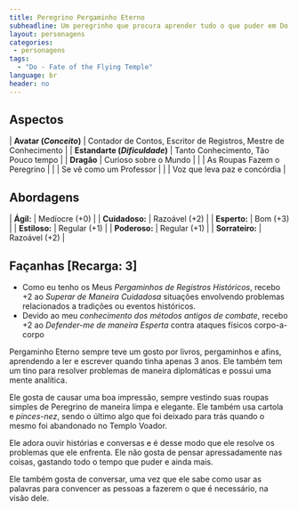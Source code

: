 ```yaml
---
title: Peregrino Pergaminho Eterno
subheadline: Um peregrinho que procura aprender tudo o que puder em Do - Fate of the Pilgrim Temple
layout: personagens
categories:
 - personagens
tags:
  - "Do - Fate of the Flying Temple"
language: br
header: no
---
```


## Aspectos

| **Avatar (_Conceito_)**        | Contador de Contos, Escritor de Registros, Mestre de Conhecimento |
| **Estandarte (_Dificuldade_)** | Tanto Conhecimento, Tão Pouco tempo                               |
| **Dragão**                     | Curioso sobre o Mundo                                             |
|                                | As Roupas Fazem o Peregrino                                       |
|                                | Se vê como um Professor                                           |
|                                | Voz que leva paz e concórdia                                      |

## Abordagens 

| **Ágil:**       | Medíocre (+0) |
| **Cuidadoso:**  | Razoável (+2) |
| **Esperto:**    | Bom (+3)      |
| **Estiloso:**   | Regular (+1)  |
| **Poderoso:**   | Regular (+1)  |
| **Sorrateiro:** | Razoável (+2) |

## Façanhas [Recarga: 3]

+ Como eu tenho os Meus *Pergaminhos de Registros Históricos*, recebo +2 ao *Superar de Maneira Cuidadosa* situações envolvendo problemas relacionados a tradições ou eventos históricos.
+ Devido ao meu *conhecimento dos métodos antigos de combate*, recebo +2 ao *Defender-me de maneira Esperta* contra ataques físicos corpo-a-corpo

Pergaminho Eterno sempre teve um gosto por livros, pergaminhos e afins, aprendendo a ler e escrever quando tinha apenas 3 anos. Ele também tem um tino para resolver problemas de maneira diplomáticas e possui uma mente analítica. 

Ele gosta de causar uma boa impressão, sempre vestindo suas roupas simples de Peregrino de maneira limpa e elegante. Ele também usa cartola e _pinces-nez_, sendo o último algo que foi deixado para trás quando o mesmo foi abandonado no Templo Voador. 

Ele adora ouvir histórias e conversas e é desse modo que ele resolve os problemas que ele enfrenta. Ele não gosta de pensar apressadamente nas coisas, gastando todo o tempo que puder e ainda mais. 

Ele também gosta de conversar, uma vez que ele sabe como usar as palavras para convencer as pessoas a fazerem o que é necessário, na visão dele.
